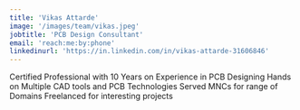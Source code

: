 ```yaml
---
title: 'Vikas Attarde'
image: '/images/team/vikas.jpeg'
jobtitle: 'PCB Design Consultant'
email: 'reach:me:by:phone'
linkedinurl: 'https://in.linkedin.com/in/vikas-attarde-31606846'
---
```

Certified Professional with 10 Years on Experience in PCB Designing
Hands on Multiple CAD tools and PCB Technologies
Served MNCs for range of Domains 
Freelanced for interesting projects

